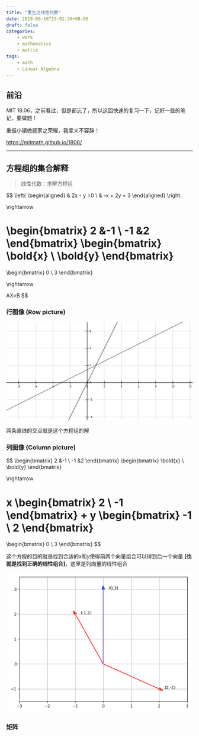 ```yaml
---
title: "重生之线性代数"
date: 2019-09-16T15:01:38+08:00
draft: false
categories:
    - work
    - mathematics
    - matrix
tags:
    - math
    - Linear Algebra
---
```


## 前沿

MIT 18.06，之前看过，但是都忘了，所以这回快速的复习一下，记好一些的笔记，要做题！

重振小镇做题家之荣耀，我辈义不容辞！

https://mitmath.github.io/1806/

---------------------------------

## 方程组的集合解释

> 线性代数：求解方程组

$$
\left\{
\begin{aligned}
    & 2x - y =0 \\
    & -x + 2y = 3
\end{aligned}
\right.

\rightarrow

\begin{bmatrix}
    2  &-1 \\
    -1 &2
\end{bmatrix}
\begin{bmatrix}
    \bold{x} \\
    \bold{y}
\end{bmatrix}
=
\begin{bmatrix}
    0 \\
    3
\end{bmatrix}

\rightarrow

AX=B
$$

### 行图像 (Row picture)

![](./images/1.jpg)

两条直线的交点就是这个方程组的解

### 列图像 (Column picture)

$$
\begin{bmatrix}
    2  &-1 \\
    -1 &2
\end{bmatrix}
\begin{bmatrix}
    \bold{x} \\
    \bold{y}
\end{bmatrix}

\rightarrow

x
\begin{bmatrix}
    2 \\ -1
\end{bmatrix}
+
y
\begin{bmatrix}
    -1 \\ 2
\end{bmatrix}
=
\begin{bmatrix}
    0 \\ 3
\end{bmatrix}
$$

这个方程的目的就是找到合适的$x$和$y$使得前两个向量组合可以得到后一个向量 **[也就是找到正确的线性组合]**，这里是列向量的线性组合

![](./images/2.png)

### 矩阵




